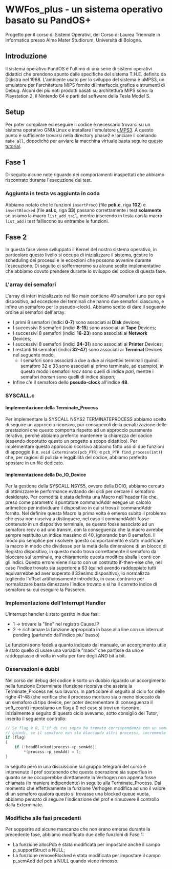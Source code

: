 # WWFos_plus - un sistema operativo basato su PandOS+

Progetto per il corso di Sistemi Operativi, del Corso di Laurea Triennale in Informatica presso Alma Mater Studiorum, Università di Bologna.

## Introduzione

Il sistema operativo PandOS è l'ultimo di una serie di sistemi operativi didattici che prendono spunto dalle specifiche del sistema T.H.E. definito da Dijkstra nel 1968. L'ambiente usato per lo sviluppo del sistema è uMPS3, un emulatore per l'architettura MIPS fornito di interfaccia grafica e strumenti di Debug. Alcuni dei più noti prodotti basati su architettura MIPS sono: la Playstation 2, il Nintendo 64 e parti del software della Tesla Model S.

## Setup

Per poter compilare ed eseguire il codice è necessario trovarsi su un sistema operativo GNU/Linux e installare l'emulatore [uMPS3](https://github.com/virtualsquare/umps3).
A questo punto è sufficiente trovarsi nella directory phase2 e lanciare il comando `make all`, dopodiché per avviare la macchina virtuale basta seguire [questo tutorial](https://wiki.virtualsquare.org/#!education/tutorials/umps/getting_started.md#Booting_in_%C2%B5MPS).

## Fase 1

Di seguito alcune note riguardo dei comportamenti inaspettati che abbiamo riscontrato durante l'esecuzione dei test.

### Aggiunta in testa vs aggiunta in coda

Abbiamo notato che le funzioni `insertProcQ` (file **pcb.c**, riga **102**) e `insertBlocked` (file **asl.c**, riga **33**) passano correttamente i test **solamente** se usiamo la macro `list_add_tail`, mentre inserendo in testa con la macro `list_add` i test falliscono su entrambe le funzioni.

## Fase 2

In questa fase viene sviluppato il Kernel del nostro sistema operativo, in particolare questo livello si occupa di inizializzare il sistema, gestire lo scheduling dei processi e le eccezioni che possono avvenire durante l'esecuzione.
Di seguito ci soffermeremo su alcune scelte implementative che abbiamo dovuto prendere durante lo sviluppo del codice di questa fase.

### L'array dei semafori

L'array di interi inizializzato nel file main contiene 49 semafori (uno per ogni dispositivo, ad eccezione dei terminali che hanno due semafori ciascuno, e infine un semaforo per lo pseudo-clock).
Abbiamo scelto di dare il seguente ordine ai semafori dell'array:

- I primi 8 semafori (indici **0-7**) sono associati ai **Disk** devices;
- I successivi 8 semafori (indici **8-15**) sono associati ai **Tape** Devices;
- I successivi 8 semafori (indici **16-23**) sono associati ai **Network** Devices;
- I successivi 8 semafori (indici **24-31**) sono associati ai **Printer** Devices;
- I restanti 16 semafori (indici **32-47**) sono associati ai **Terminal** Devices nel seguente modo,
  - I semafori sono associati a due a due ai rispettivi terminali (quindi semaforo 32 e 33 sono associati al primo terminale, ad esempio), in questo modo i semafori _recv_ sono quelli di indice _pari_, mentre i semafori _transm_ sono quelli di indice _dispari_;
- Infine c'è il semaforo dello **pseudo-clock** all'indice **48**.

### SYSCALL.c

#### Implementazione della Terminate_Process

Per implementare la SYSCALL NSYS2 TERMINATEPROCESS abbiamo scelto di seguire un approccio ricorsivo, pur consapevoli della penalizzazione delle prestazioni che questo comporta rispetto ad un approccio puramente iterativo, perché abbiamo preferito mantenere la chiarezza del codice (essendo dopotutto questo un progetto a scopo didattico).
Per implementare questo approccio ricorsivo abbiamo fatto uso di due funzioni di appoggio (i.e. `void Exterminate(pcb_PTR)` e `pcb_PTR find_process(int)`) che, per ragioni di pulizia e leggibilità del codice, abbiamo preferito spostare in un file dedicato.

#### Implementazione della Do_IO_Device

Per la gestione della SYSCALL NSYS5, ovvero della DOIO, abbiamo cercato di ottimizzare le performance evitando dei cicli per cercare il semaforo desiderato.
Per comodità è stata definita una Macro nell'header file che, preso come parametro il puntatore commandAddr esegue un calcolo aritmetico per individuare il dispositivo in cui si trova il commandAddr fornito.
Nel definire questa Macro la prima volta è emerso subito il problema che essa non riusciva a distinguere, nel caso il commandAddr fosse contenuto in un dispositivo terminale, se questo fosse associato ad un semaforo recv o ad uno transm, con la conseguenza che la macro avrebbe sempre restituito un indice massimo di 40, ignorando ben 8 semafori.
Il modo più semplice per risolvere questo comportamento è stato modificare la macro in modo che dividesse per la metà della dimensione di un blocco di Registro dispositivo, in questo modo trova correttamente il semaforo da bloccare sul terminale, ma chiaramente questa modifica sballa i conti con gli indici. Questo errore viene risolto con un costrutto if-then-else che, nel caso l'indice trovato sia superiore a 63 (quindi avendo raddoppiato tutti equivarrebbe ad aver superato il 32esimo dispositivo), lo normalizza togliendo l'offset artificiosamente introdotto, in caso contrario per normalizzare basta dimezzare l'indice trovato e si ha il corretto indice di semaforo su cui eseguire la Passeren.

### Implementazione dell'Interrupt Handler

L'interrupt handler è stato gestito in due fasi:

- 1 -> trovare la "line" nel registro Cause.IP
- 2 -> richiamare la funzione appropriata in base alla line con un interrupt pending (partendo dall'indice piu' basso)

Le funzioni sono fedeli a quanto indicato dal manuale, un accorgimento utile è stato quello di usare una variabile "mask" che partisse da uno e raddoppiasse di volta in volta per fare degli AND bit a bit.

### Osservazioni e dubbi

Nel corso del debug del codice è sorto un dubbio riguardo un accorgimento nella funzione Exterminate (funzione ricorsiva che assiste la Terminate_Process nel suo lavoro). In particolare in seguito al ciclo for delle righe 41-48 (che verifica che il processo morituro sia o meno bloccato da un semaforo di tipo device, per poter decrementare di conseguenza il soft_count) impostiamo un flag a 0 nel caso si trovi un riscontro.
Inizialmente a seguito di questo ciclo avevamo, sotto consiglio del Tutor, inserito il seguente controllo:

```C
// Se flag è 0, l'if di cui sopra ha trovato corrispondenza con un semaforo di tipo device
// quindi, se il semaforo non sta bloccando altri processi, incremento il suo valore.
if (flag)
{
    if (!headBlocked(process->p_semAdd))
        *(process->p_semAdd) = 1;
}
```

In seguito però in una discussione sul gruppo telegram del corso è intervenuto il prof sostenendo che questa operazione sia superflua in quanto se ne occuperebbe direttamente la Verhogen non appena fosse chiamata (in maniera indipendente) in seguito alla Terminate_Process.
Dal momento che effettivamente la funzione Verhogen modifica ad uno il valore di un semaforo qualora questo si trovasse una blocked queue vuota, abbiamo pensato di seguire l'indicazione del prof e rimuovere il controllo dalla Exterminate.

### Modifiche alle fasi precedenti

Per sopperire ad alcune mancanze che non erano emerse durante la precedente fase, abbiamo modificato due delle funzioni di Fase 1:

- La funzione allocPcb è stata modificata per impostare anche il campo p_supportStruct a NULL;
- La funzione removeBlocked è stata modificata per impostare il campo p_semAdd del pcb a NULL quando viene rimosso.
